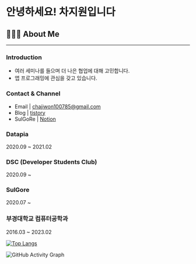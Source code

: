 # 안녕하세요! 차지원입니다

## 👨🏻‍💻 About Me

---

### Introduction

- 여러 세미나를 들으며 더 나은 협업에 대해 고민합니다.
- 앱 프로그래밍에 관심을 갖고 있습니다.

### Contact & Channel

- Email | chajiwon100785@gmail.com
- Blog | [tistory](https://cha-ji.tistory.com/)
- SulGoRe | [Notion](https://www.notion.so/sulgore/b27bb3cdd99b4613a4bd601b03f112ea)

### Datapia

2020.09 ~ 2021.02

### DSC (Developer Students Club)

2020.09 ~


### SulGore

2020.07 ~

### 부경대학교 컴퓨터공학과

2016.03 ~ 2023.02

[![Top Langs](https://github-readme-stats.vercel.app/api/top-langs/?username=Cha-Ji)](https://github.com/anuraghazra/github-readme-stats)

![GitHub Activity Graph](https://activity-graph.herokuapp.com/graph?username=Cha-Ji)
